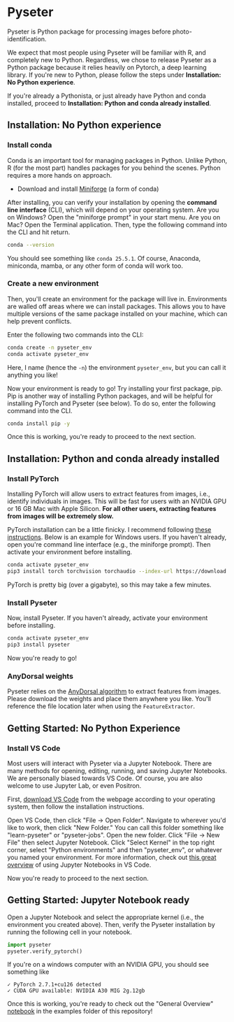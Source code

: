 # Pyseter

Pyseter is Python package for processing images before photo-identification. 

We expect that most people using Pyseter will be familiar with R, and completely new to Python. Regardless, we chose to release Pyseter as a Python package because it relies heavily on Pytorch, a deep learning library. If you're new to Python, please follow the steps under **Installation: No Python experience**. 

If you're already a Pythonista, or just already have Python and conda installed, proceed to **Installation: Python and conda already installed**.

## Installation: No Python experience

### Install conda 

Conda is an important tool for managing packages in Python. Unlike Python, R (for the most part) handles packages for you behind the scenes. Python requires a more hands on approach.

   - Download and install [Miniforge](https://conda-forge.org/download/) (a form of conda)

After installing, you can verify your installation by opening the **command line interface** (CLI), which will depend on your operating system. Are you on Windows? Open the "miniforge prompt" in your start menu. Are you on Mac? Open the Terminal application. Then, type the following command into the CLI and hit return. 

```bash
conda --version
```

You should see something like `conda 25.5.1`. Of course, Anaconda, miniconda, mamba, or any other form of conda will work too.

### Create a new environment

Then, you'll create an environment for the package will live in. Environments are walled off areas where we can install packages. This allows you to have multiple versions of the same package installed on your machine, which can help prevent conflicts. 

Enter the following two commands into the CLI:

``` bash
conda create -n pyseter_env
conda activate pyseter_env
```

Here, I name (hence the `-n`) the environment `pyseter_env`, but you can call it anything you like!

Now your environment is ready to go! Try installing your first package, pip. Pip is another way of installing Python packages, and will be helpful for installing PyTorch and Pyseter (see below). To do so, enter the following command into the CLI.

``` bash
conda install pip -y
```

Once this is working, you're ready to proceed to the next section.

## Installation: Python and conda already installed

### Install PyTorch

Installing PyTorch will allow users to extract features from images, i.e., identify individuals in images. This will be fast for users with an NVIDIA GPU or 16 GB Mac with Apple Silicon. **For all other users, extracting features from images will be extremely slow.** 

PyTorch installation can be a little finicky. I recommend following [these instructions](https://pytorch.org/get-started/locally/). Below is an example for Windows users. If you haven't already, open you're command line interface (e.g., the miniforge prompt). Then activate your environment before installing.

``` bash
conda activate pyseter_env
pip3 install torch torchvision torchaudio --index-url https://download.pytorch.org/whl/cu126
```
PyTorch is pretty big (over a gigabyte), so this may take a few minutes.

### Install Pyseter

Now, install Pyseter. If you haven't already, activate your environment before installing.

``` bash
conda activate pyseter_env
pip3 install pyseter
```

Now you're ready to go! 

### AnyDorsal weights

Pyseter relies on the [AnyDorsal algorithm](https://besjournals.onlinelibrary.wiley.com/doi/full/10.1111/2041-210X.14167) to extract features from images. Please download the weights and place them anywhere you like. You'll reference the file location later when using the `FeatureExtractor`. 

## Getting Started: No Python Experience

### Install VS Code

Most users will interact with Pyseter via a Jupyter Notebook. There are many methods for opening, editing, running, and saving Jupyter Notebooks. We are personally biased towards VS Code. Of course, you are also welcome to use Jupyter Lab, or even Positron.

First, [download VS Code](https://code.visualstudio.com/download) from the webpage according to your operating system, then follow the installation instructions.

Open VS Code, then click "File -> Open Folder". Navigate to wherever you'd like to work, then click "New Folder." You can call this folder something like "learn-pyseter" or "pyseter-jobs". Open the new folder. Click "File -> New File" then select Jupyter Notebook. Click "Select Kernel" in the top right corner, select "Python environments" and then "pyseter_env", or whatever you named your environment. For more information, check out [this great overview](https://code.visualstudio.com/docs/datascience/jupyter-notebooks) of using Jupyter Notebooks in VS Code. 

Now you're ready to proceed to the next section. 

## Getting Started: Jupyter Notebook ready

Open a Jupyter Notebook and select the appropriate kernel (i.e., the environment you created above). Then, verify the Pyseter installation by running the following cell in your notebook.

``` python
import pyseter
pyseter.verify_pytorch()
```

If you're on a windows computer with an NVIDIA GPU, you should see something like

```
✓ PyTorch 2.7.1+cu126 detected
✓ CUDA GPU available: NVIDIA A30 MIG 2g.12gb
```

Once this is working, you're ready to check out the "General Overview" [notebook](https://github.com/philpatton/pyseter/blob/main/examples/general-overview.ipynb) in the examples folder of this repository! 

